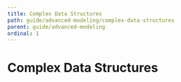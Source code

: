 ```yaml
---
title: Complex Data Structures
path: guide/advanced-modeling/complex-data-structures
parent: guide/advanced-modeling
ordinal: 1
---
```

# Complex Data Structures

<div pbl-example-view="pbl-complex-data-structures-example"></div>
